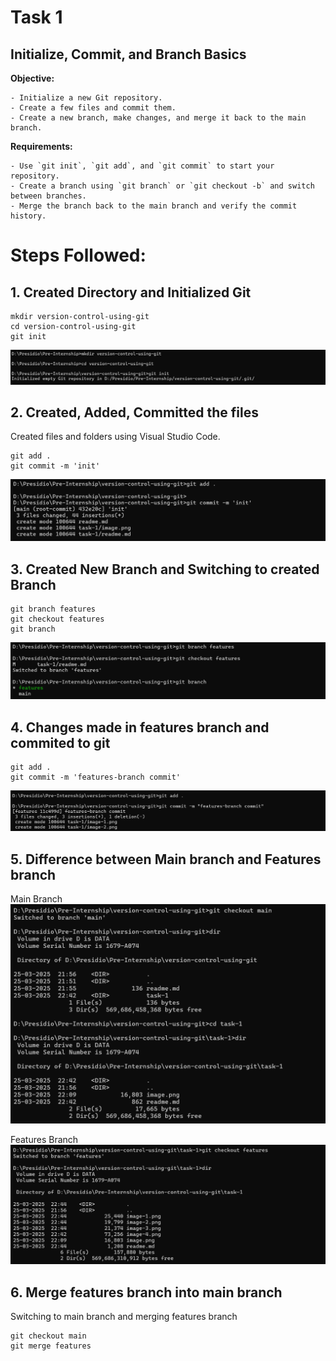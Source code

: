 # Task 1

## **Initialize, Commit, and Branch Basics**
    
**Objective:**
    
    - Initialize a new Git repository.
    - Create a few files and commit them.
    - Create a new branch, make changes, and merge it back to the main branch.
    
**Requirements:**
    
    - Use `git init`, `git add`, and `git commit` to start your repository.
    - Create a branch using `git branch` or `git checkout -b` and switch between branches.
    - Merge the branch back to the main branch and verify the commit history.


# Steps Followed:

## 1. Created Directory and Initialized Git

``` git
mkdir version-control-using-git
cd version-control-using-git
git init
```

![alt text](image.png)


## 2. Created, Added, Committed the files

Created files and folders using Visual Studio Code.

``` git
git add .
git commit -m 'init'
```

![alt text](image-1.png)

## 3. Created New Branch and Switching to created Branch

``` git
git branch features
git checkout features
git branch
```

![alt text](image-2.png)

## 4. Changes made in features branch and commited to git

``` git
git add .
git commit -m 'features-branch commit'
```
![alt text](image-3.png)

## 5. Difference between Main branch and Features branch

Main Branch
![alt text](image-4.png)

Features Branch
![alt text](image-5.png)

## 6. Merge features branch into main branch
Switching to main branch and merging features branch

``` git
git checkout main
git merge features
```